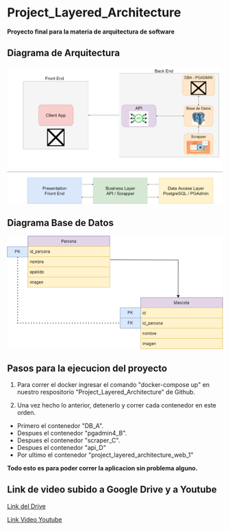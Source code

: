# Project_Layered_Architecture
**Proyecto final para la materia de arquitectura de software**

## Diagrama de Arquitectura
![](Diagrama1.png)

## Diagrama Base de Datos
![](BD.png)

## Pasos para la ejecucion del proyecto

1. Para correr el docker ingresar el comando "docker-compose up" en nuestro respositorio "Project_Layered_Architecture" de Github.

2. Una vez hecho lo anterior, detenerlo y correr cada contenedor en este orden.  
* Primero el contenedor "DB_A".
* Despues el contenedor "pgadmin4_B".
* Despues el contenedor "scraper_C".
* Despues el contenedor "api_D"
* Por ultimo el contenedor "project_layered_architecture_web_1"

**Todo esto es para poder correr la aplicacion sin problema alguno.**

## Link de video subido a Google Drive y a Youtube
[Link del Drive](https://drive.google.com/file/d/1MF7ki_LorPT64uMD7ldeNR5O8fyFV_bx/view?usp=sharing)

[Link Video Youtube](https://youtu.be/wHIUUU-3Ce4)
